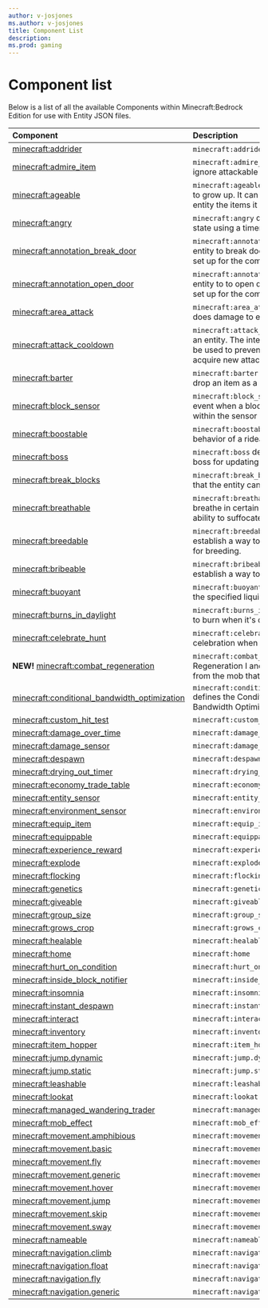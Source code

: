 ```yaml
---
author: v-josjones
ms.author: v-josjones
title: Component List
description: 
ms.prod: gaming
---
```


# Component list

Below is a list of all the available Components within Minecraft:Bedrock Edition for use with Entity JSON files.

|Component |Description|
|:-----|:----------|
|[minecraft:addrider](EntityComponents/minecraftComponent_addrider.md)|`minecraft:addrider` adds a rider to the entity. |
|[minecraft:admire_item](EntityComponents/minecraftComponent_admire_item.md)|`minecraft:admire_item` allows an entity to ignore attackable targets for a given duration. |
|[minecraft:ageable](EntityComponents/minecraftComponent_ageable.md) |`minecraft:ageable` will add a timer for the entity to grow up. It can be accelerated by giving the entity the items it likes as defined by `feedItems`. |
|[minecraft:angry](EntityComponents/minecraftComponent_angry.md) |`minecraft:angry` defines the entity's 'angry' state using a timer.|
|[minecraft:annotation_break_door](EntityComponents/minecraftComponent_annotation_break_door.md) |`minecraft:annotation.break_door` allows an entity to break doors, assuming that that flags set up for the component to use in navigation. |
|[minecraft:annotation_open_door](EntityComponents/minecraftComponent_annotation_open_door.md) |`minecraft:annotation.open_door` allows an entity to to open doors, assuming that that flags set up for the component to use in navigation. |
|[minecraft:area_attack](EntityComponents/minecraftComponent_area_attack.md) |`minecraft:area_attack` is a component that does damage to entities that get within range. |
|[minecraft:attack_cooldown](EntityComponents/minecraftComponent_attack_cooldown.md) |`minecraft:attack_cooldown` adds a cooldown to an entity. The intention of this cooldown is to be used to prevent the entity from attempting to acquire new attack targets.|
|[minecraft:barter](EntityComponents/minecraftComponent_barter.md) |`minecraft:barter` enables the component to drop an item as a barter exchange. |
|[minecraft:block_sensor](EntityComponents/minecraftComponent_block_sensor.md) |`minecraft:block_sensor` will fire off a specified event when a block in the block list is broken within the sensor range. |
|[minecraft:boostable](EntityComponents/minecraftComponent_boostable.md) |`minecraft:boostable` defines the conditions and behavior of a rideable entity's boost. |
|[minecraft:boss](EntityComponents/minecraftComponent_boss.md) |`minecraft:boss` defines the current state of the boss for updating the boss HUD. |
|[minecraft:break_blocks](EntityComponents/minecraftComponent_break_blocks.md) |`minecraft:break_blocks` specifies the blocks that the entity can break as it moves around. |
|[minecraft:breathable](EntityComponents/minecraftComponent_breathable.md) |`minecraft:breathable` allows an entity to breathe in certain blocks and gives them the ability to suffocate. |
|[minecraft:breedable](EntityComponents/minecraftComponent_breedable.md) |`minecraft:breedable` allows an entity to establish a way to get into the `love` state used for breeding. |
|[minecraft:bribeable](EntityComponents/minecraftComponent_bribeable.md) |`minecraft:bribeable` allows an entity to establish a way to get into the `bribed` state.|
|[minecraft:buoyant](EntityComponents/minecraftComponent_buoyant.md) |`minecraft:buoyant` allows an entity to float on the specified liquid blocks. |
|[minecraft:burns_in_daylight](EntityComponents/minecraftComponent_burns_in_daylight.md) |`minecraft:burns_in_daylight` allows an entity to burn when it's daylight. |
|[minecraft:celebrate_hunt](EntityComponents/minecraftComponent_celebrate_hunt.md) |`minecraft:celebrate_hunt` allows an entity to celebration when hunting a specific entity. |
|**NEW!** [minecraft:combat_regeneration](EntityComponents/minecraftComponent_combat_regeneration.md) |`minecraft:combat_regeneration` gives Regeneration I and removes Mining Fatigue from the mob that kills the Actor's attack target. |
|[minecraft:conditional_bandwidth_optimization](EntityComponents/minecraftComponent_conditional_bandwidth_optimization.md) |`minecraft:conditional_bandwidth_optimization` defines the Conditional Spatial Update Bandwidth Optimizations of this entity. |
|[minecraft:custom_hit_test](EntityComponents/minecraftComponent_custom_hit_test.md) |`minecraft:custom_hit_test` |
|[minecraft:damage_over_time](EntityComponents/minecraftComponent_damage_over_time.md) |`minecraft:damage_over_time` |
|[minecraft:damage_sensor](EntityComponents/minecraftComponent_damage_sensor.md) |`minecraft:damage_sensor` |
|[minecraft:despawn](EntityComponents/minecraftComponent_despawn.md) |`minecraft:despawn` |
|[minecraft:drying_out_timer](EntityComponents/minecraftComponent_drying_out_timer.md) |`minecraft:drying_out_timer` |
|[minecraft:economy_trade_table](EntityComponents/minecraftComponent_economy_trade_table.md) |`minecraft:economy_trade_table` |
|[minecraft:entity_sensor](EntityComponents/minecraftComponent_entity_sensor.md) |`minecraft:entity_sensor` |
|[minecraft:environment_sensor](EntityComponents/minecraftComponent_environment_sensor.md) |`minecraft:environment_sensor` |
|[minecraft:equip_item](EntityComponents/minecraftComponent_equip_item.md) |`minecraft:equip_item` |
|[minecraft:equippable](EntityComponents/minecraftComponent_equippable.md) |`minecraft:equippable` |
|[minecraft:experience_reward](EntityComponents/minecraftComponent_experience_reward.md) |`minecraft:experience_reward` |
|[minecraft:explode](EntityComponents/minecraftComponent_explode.md) |`minecraft:explode` |
|[minecraft:flocking](EntityComponents/minecraftComponent_flocking.md) |`minecraft:flocking` |
|[minecraft:genetics](EntityComponents/minecraftComponent_genetics.md) |`minecraft:genetics` |
|[minecraft:giveable](EntityComponents/minecraftComponent_giveable.md) |`minecraft:giveable` |
|[minecraft:group_size](EntityComponents/minecraftComponent_group_size.md) |`minecraft:group_size` |
|[minecraft:grows_crop](EntityComponents/minecraftComponent_grows_crop.md) |`minecraft:grows_crop` |
|[minecraft:healable](EntityComponents/minecraftComponent_healable.md) |`minecraft:healable` |
|[minecraft:home](EntityComponents/minecraftComponent_home.md) |`minecraft:home` |
|[minecraft:hurt_on_condition](EntityComponents/minecraftComponent_hurt_on_condition.md) |`minecraft:hurt_on_condition` |
|[minecraft:inside_block_notifier](EntityComponents/minecraftComponent_inside_block_notifier.md) |`minecraft:inside_block_notifier` |
|[minecraft:insomnia](EntityComponents/minecraftComponent_insomnia.md) |`minecraft:insomnia` |
|[minecraft:instant_despawn](EntityComponents/minecraftComponent_instant_despawn.md) |`minecraft:instant_despawn` |
|[minecraft:interact](EntityComponents/minecraftComponent_interact.md) |`minecraft:interact` |
|[minecraft:inventory](EntityComponents/minecraftComponent_inventory.md) |`minecraft:inventory` |
|[minecraft:item_hopper](EntityComponents/minecraftComponent_item_hopper.md) |`minecraft:item_hopper` |
|[minecraft:jump.dynamic](EntityComponents/minecraftComponent_jump.dynamic.md) |`minecraft:jump.dynamic` |
|[minecraft:jump.static](EntityComponents/minecraftComponent_jump.static.md) |`minecraft:jump.static` |
|[minecraft:leashable](EntityComponents/minecraftComponent_leashable.md) |`minecraft:leashable` |
|[minecraft:lookat](EntityComponents/minecraftComponent_lookat.md) |`minecraft:lookat` |
|[minecraft:managed_wandering_trader](EntityComponents/minecraftComponent_managed_wandering_trader.md) |`minecraft:managed_wandering_trader` |
|[minecraft:mob_effect](EntityComponents/minecraftComponent_mob_effect.md) |`minecraft:mob_effect` |
|[minecraft:movement.amphibious](EntityComponents/minecraftComponent_movement.amphibious.md) |`minecraft:movement.amphibious` |
|[minecraft:movement.basic](EntityComponents/minecraftComponent_movement.basic.md) |`minecraft:movement.basic` |
|[minecraft:movement.fly](EntityComponents/minecraftComponent_movement.fly.md) |`minecraft:movement.fly` |
|[minecraft:movement.generic](EntityComponents/minecraftComponent_movement.generic.md) |`minecraft:movement.generic` |
|[minecraft:movement.hover](EntityComponents/minecraftComponent_movement.hover.md) |`minecraft:movement.hover` |
|[minecraft:movement.jump](EntityComponents/minecraftComponent_movement.jump.md) |`minecraft:movement.jump` |
|[minecraft:movement.skip](EntityComponents/minecraftComponent_movement.skip.md) |`minecraft:movement.skip` |
|[minecraft:movement.sway](EntityComponents/minecraftComponent_movement.sway.md) |`minecraft:movement.sway` |
|[minecraft:nameable](EntityComponents/minecraftComponent_nameable.md) |`minecraft:nameable` |
|[minecraft:navigation.climb](EntityComponents/minecraftComponent_navigation.climb.md) |`minecraft:navigation.climb` |
|[minecraft:navigation.float](EntityComponents/minecraftComponent_navigation.float.md) |`minecraft:navigation.float` |
|[minecraft:navigation.fly](EntityComponents/minecraftComponent_navigation.fly.md) |`minecraft:navigation.fly` |
|[minecraft:navigation.generic](EntityComponents/minecraftComponent_navigation.generic.md) |`minecraft:navigation.generic` |